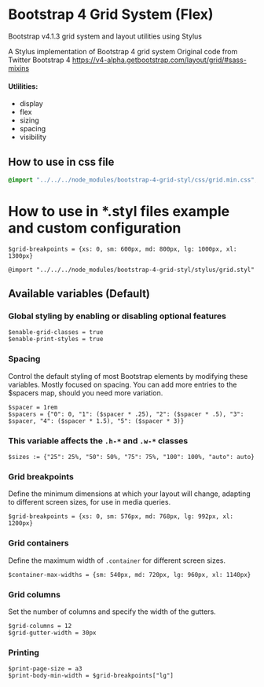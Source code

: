 # Bootstrap 4 Grid System (Flex) #

Bootstrap v4.1.3 grid system and layout utilities using Stylus

A Stylus implementation of Bootstrap 4 grid system
Original code from Twitter Bootstrap 4
https://v4-alpha.getbootstrap.com/layout/grid/#sass-mixins

#### Utlilities: ####
* display
* flex
* sizing
* spacing
* visibility

## How to use in css file ##

```css
@import "../../../node_modules/bootstrap-4-grid-styl/css/grid.min.css";
```

# How to use in *.styl files example and custom configuration ##

```stylus
$grid-breakpoints = {xs: 0, sm: 600px, md: 800px, lg: 1000px, xl: 1300px}

@import "../../../node_modules/bootstrap-4-grid-styl/stylus/grid.styl"
```

## Available variables (Default) ##

### Global styling by enabling or disabling optional features ###

```stylus
$enable-grid-classes = true
$enable-print-styles = true
```

### Spacing ###

Control the default styling of most Bootstrap elements by modifying these
variables. Mostly focused on spacing.
You can add more entries to the $spacers map, should you need more variation.

```stylus
$spacer = 1rem
$spacers = {"0": 0, "1": ($spacer * .25), "2": ($spacer * .5), "3": $spacer, "4": ($spacer * 1.5), "5": ($spacer * 3)}
```

### This variable affects the `.h-*` and `.w-*` classes ###

```stylus
$sizes := {"25": 25%, "50": 50%, "75": 75%, "100": 100%, "auto": auto}
```

### Grid breakpoints ###

Define the minimum dimensions at which your layout will change,
adapting to different screen sizes, for use in media queries.

```stylus
$grid-breakpoints = {xs: 0, sm: 576px, md: 768px, lg: 992px, xl: 1200px}
```

### Grid containers ###

Define the maximum width of `.container` for different screen sizes.

```stylus
$container-max-widths = {sm: 540px, md: 720px, lg: 960px, xl: 1140px}
```

### Grid columns ###

Set the number of columns and specify the width of the gutters.

```stylus
$grid-columns = 12
$grid-gutter-width = 30px
```

### Printing ###

```stylus
$print-page-size = a3
$print-body-min-width = $grid-breakpoints["lg"]
```


